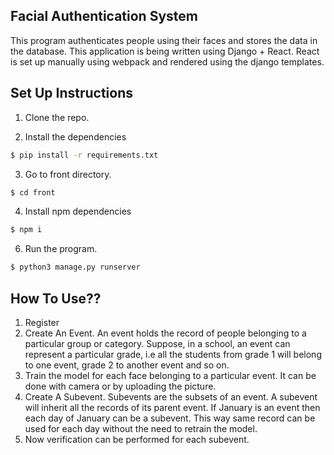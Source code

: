 ## Facial Authentication System

This program authenticates people using their faces and stores the data in the database. 
This application is being written using Django + React. React is set up manually using webpack and rendered using the django templates.

## Set Up Instructions
1. Clone the repo.

2. Install the dependencies
```sh
$ pip install -r requirements.txt
```

3. Go to front directory.
```sh
$ cd front
```

4. Install npm dependencies
```sh
$ npm i
```

6. Run the program.
```sh
$ python3 manage.py runserver
```

## How To Use??
1. Register
2. Create An Event. An event holds the record of people belonging to a particular group or category. Suppose, in a school, an event can represent a particular grade,  i.e all the students from grade 1 will belong to one event, grade 2 to another event and so on. 
3. Train the model for each face belonging to a particular event. It can be done with camera or by uploading the picture.
4. Create A Subevent. Subevents are the subsets of an event. A subevent will inherit all the records of its parent event. If January is an event then each day of January can be a subevent. This way same record can be used for each day without the need to retrain the model.
5. Now verification can be performed for each subevent.